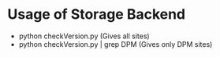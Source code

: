 # Usage of Storage Backend 
  
  * python checkVersion.py    		(Gives all sites)
  * python checkVersion.py | grep DPM   	(Gives only DPM sites)


